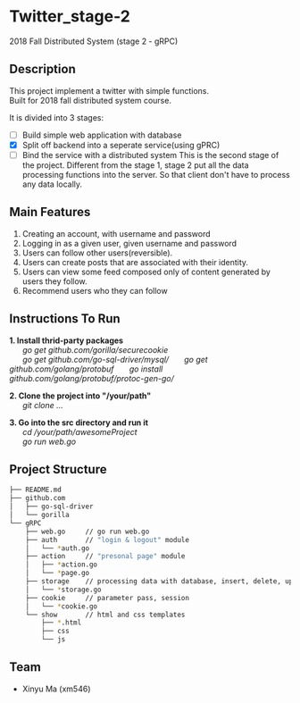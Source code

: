 # Twitter_stage-2
2018 Fall Distributed System (stage 2 - gRPC)

## Description
This project implement a twitter with simple functions.  
Built for 2018 fall distributed system course.

It is divided into 3 stages:
- [ ] Build simple web application with database
- [x] Split off backend into a seperate service(using gPRC)
- [ ] Bind the service with a distributed system
This is the second stage of the project. Different from the stage 1, stage 2 put all the data processing functions into the server. So that client don't have to process any data locally.

## Main Features
1. Creating an account, with username and password
2. Logging in as a given user, given username and password
3. Users can follow other users(reversible).
4. Users can create posts that are associated with their identity.
5. Users can view some feed composed only of content generated by users they follow.
6. Recommend users who they can follow

## Instructions To Run
**1. Install thrid-party packages**   
&nbsp;&nbsp;&nbsp;&nbsp;&nbsp;&nbsp;*go get github.com/gorilla/securecookie*  
&nbsp;&nbsp;&nbsp;&nbsp;&nbsp;&nbsp;*go get github.com/go-sql-driver/mysql/*
&nbsp;&nbsp;&nbsp;&nbsp;&nbsp;&nbsp;*go get github.com/golang/protobuf*
&nbsp;&nbsp;&nbsp;&nbsp;&nbsp;&nbsp;*go install github.com/golang/protobuf/protoc-gen-go/*

**2. Clone the project into "/your/path"**  
&nbsp;&nbsp;&nbsp;&nbsp;&nbsp;&nbsp;*git clone ...*  

**3. Go into the src directory and run it**  
&nbsp;&nbsp;&nbsp;&nbsp;&nbsp;&nbsp;*cd /your/path/awesomeProject*  
&nbsp;&nbsp;&nbsp;&nbsp;&nbsp;&nbsp;*go run web.go*

## Project Structure
```bash
├── README.md
├── github.com
│   ├── go-sql-driver
│   └── gorilla 
└── gRPC
    ├── web.go     // go run web.go
    ├── auth       // "login & logout" module
    │   └── *auth.go
    ├── action     // "presonal page" module
    │   ├── *action.go
    │   └── *page.go
    ├── storage    // processing data with database, insert, delete, update
    │   └── *storage.go
    ├── cookie     // parameter pass, session
    │   └── *cookie.go
    └── show       // html and css templates
        ├── *.html
        ├── css
        └── js
```

## Team
- Xinyu Ma (xm546)
